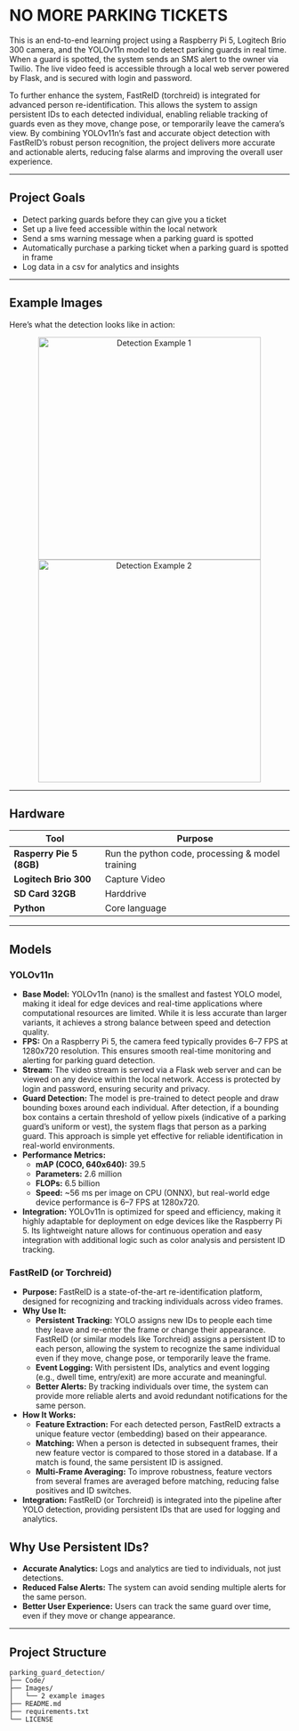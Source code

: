 #  NO MORE PARKING TICKETS

This is an end-to-end learning project using a Raspberry Pi 5, Logitech Brio 300 camera, and the YOLOv11n model to detect parking guards in real time. When a guard is spotted, the system sends an SMS alert to the owner via Twilio. The live video feed is accessible through a local web server powered by Flask, and is secured with login and password.

To further enhance the system, FastReID (torchreid) is integrated for advanced person re-identification. This allows the system to assign persistent IDs to each detected individual, enabling reliable tracking of guards even as they move, change pose, or temporarily leave the camera’s view. By combining YOLOv11n’s fast and accurate object detection with FastReID’s robust person recognition, the project delivers more accurate and actionable alerts, reducing false alarms and improving the overall user experience.

---

##  Project Goals

- Detect parking guards before they can give you a ticket
- Set up a live feed accessible within the local network
- Send a sms warning message when a parking guard is spotted
- Automatically purchase a parking ticket when a parking guard is spotted in frame
- Log data in a csv for analytics and insights 

---

## Example Images

Here’s what the detection looks like in action:

<p align="center">
  <img src="https://github.com/user-attachments/assets/2932ada3-0805-435b-a130-b503a15976d9" alt="Detection Example 1" width="400"/>
  <img src="https://github.com/user-attachments/assets/c3ce35b1-5c16-4d7b-ab53-6635c809e226" alt="Detection Example 2" width="400"/>
</p>

---

##  Hardware

| Tool | Purpose |
|------|---------|
| **Rasperry Pie 5 (8GB)** | Run the python code, processing & model training |
| **Logitech Brio 300** | Capture Video |
| **SD Card 32GB** | Harddrive |
| **Python** | Core language |

---

## Models

### YOLOv11n

- **Base Model:** YOLOv11n (nano) is the smallest and fastest YOLO model, making it ideal for edge devices and real-time applications where computational resources are limited. While it is less accurate than larger variants, it achieves a strong balance between speed and detection quality.
- **FPS:** On a Raspberry Pi 5, the camera feed typically provides 6–7 FPS at 1280x720 resolution. This ensures smooth real-time monitoring and alerting for parking guard detection.
- **Stream:** The video stream is served via a Flask web server and can be viewed on any device within the local network. Access is protected by login and password, ensuring security and privacy.
- **Guard Detection:** The model is pre-trained to detect people and draw bounding boxes around each individual. After detection, if a bounding box contains a certain threshold of yellow pixels (indicative of a parking guard’s uniform or vest), the system flags that person as a parking guard. This approach is simple yet effective for reliable identification in real-world environments.
- **Performance Metrics:**  
  - **mAP (COCO, 640x640):** 39.5  
  - **Parameters:** 2.6 million  
  - **FLOPs:** 6.5 billion  
  - **Speed:** ~56 ms per image on CPU (ONNX), but real-world edge device performance is 6–7 FPS at 1280x720.
- **Integration:** YOLOv11n is optimized for speed and efficiency, making it highly adaptable for deployment on edge devices like the Raspberry Pi 5. Its lightweight nature allows for continuous operation and easy integration with additional logic such as color analysis and persistent ID tracking.


### FastReID (or Torchreid)

- **Purpose:** FastReID is a state-of-the-art re-identification platform, designed for recognizing and tracking individuals across video frames.
- **Why Use It:**  
  - **Persistent Tracking:** YOLO assigns new IDs to people each time they leave and re-enter the frame or change their appearance. FastReID (or similar models like Torchreid) assigns a persistent ID to each person, allowing the system to recognize the same individual even if they move, change pose, or temporarily leave the frame.
  - **Event Logging:** With persistent IDs, analytics and event logging (e.g., dwell time, entry/exit) are more accurate and meaningful.
  - **Better Alerts:** By tracking individuals over time, the system can provide more reliable alerts and avoid redundant notifications for the same person.
- **How It Works:**  
  - **Feature Extraction:** For each detected person, FastReID extracts a unique feature vector (embedding) based on their appearance.
  - **Matching:** When a person is detected in subsequent frames, their new feature vector is compared to those stored in a database. If a match is found, the same persistent ID is assigned.
  - **Multi-Frame Averaging:** To improve robustness, feature vectors from several frames are averaged before matching, reducing false positives and ID switches.
- **Integration:** FastReID (or Torchreid) is integrated into the pipeline after YOLO detection, providing persistent IDs that are used for logging and analytics.

## Why Use Persistent IDs?

- **Accurate Analytics:** Logs and analytics are tied to individuals, not just detections.
- **Reduced False Alerts:** The system can avoid sending multiple alerts for the same person.
- **Better User Experience:** Users can track the same guard over time, even if they move or change appearance.

---

##  Project Structure

```text
parking_guard_detection/
├── Code/
├── Images/
│   └── 2 example images
├── README.md
├── requirements.txt
└── LICENSE
